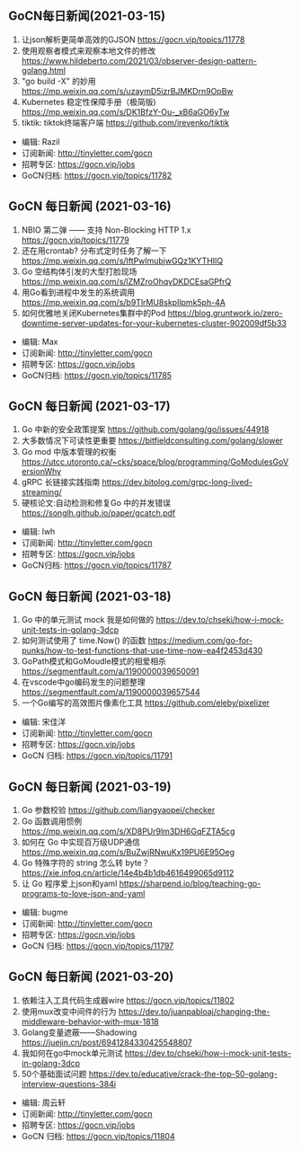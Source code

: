 ## GoCN每日新闻(2021-03-15)

1. 让json解析更简单高效的GJSON https://gocn.vip/topics/11778
2. 使用观察者模式来观察本地文件的修改 https://www.hildeberto.com/2021/03/observer-design-pattern-golang.html
3. "go build -X" 的妙用 https://mp.weixin.qq.com/s/uzaymD5izrBJMKDrn9OpBw
4. Kubernetes 稳定性保障手册（极简版) https://mp.weixin.qq.com/s/DK1BfzY-Ou-_xB6aGO6yTw
5. tiktik: tiktok终端客户端 https://github.com/irevenko/tiktik

* 编辑: Razil  
* 订阅新闻: http://tinyletter.com/gocn  
* 招聘专区: https://gocn.vip/jobs   
* GoCN归档: https://gocn.vip/topics/11782

## GoCN 每日新闻 (2021-03-16)

1. NBIO 第二弹 —— 支持 Non-Blocking HTTP 1.x https://gocn.vip/topics/11779
2. 还在用crontab? 分布式定时任务了解一下 https://mp.weixin.qq.com/s/IftPwlmubjwGQz1KYTHIIQ
3. Go 空结构体引发的大型打脸现场 https://mp.weixin.qq.com/s/lZMZroOhqvDKDCEsaGPfrQ
4. 用Go看到进程中发生的系统调用 https://mp.weixin.qq.com/s/b9TlrMU8skpIlpmk5ph-4A
5. 如何优雅地关闭Kubernetes集群中的Pod https://blog.gruntwork.io/zero-downtime-server-updates-for-your-kubernetes-cluster-902009df5b33

* 编辑: Max
* 订阅新闻: http://tinyletter.com/gocn
* 招聘专区: https://gocn.vip/jobs
* GoCN归档: https://gocn.vip/topics/11785

## GoCN 每日新闻 (2021-03-17)

1. Go 中新的安全政策提案 https://github.com/golang/go/issues/44918
2. 大多数情况下可读性更重要 https://bitfieldconsulting.com/golang/slower
3. Go mod 中版本管理的权衡 https://utcc.utoronto.ca/~cks/space/blog/programming/GoModulesGoVersionWhy
4. gRPC 长链接实践指南 https://dev.bitolog.com/grpc-long-lived-streaming/
5. 硬核论文:自动检测和修复Go 中的并发错误 https://songlh.github.io/paper/gcatch.pdf

* 编辑: lwh
* 订阅新闻: http://tinyletter.com/gocn
* 招聘专区: https://gocn.vip/jobs
* GoCN归档: https://gocn.vip/topics/11787

## GoCN 每日新闻 (2021-03-18)

1. Go 中的单元测试 mock 我是如何做的 https://dev.to/chseki/how-i-mock-unit-tests-in-golang-3dcp
2. 如何测试使用了 time.Now() 的函数 https://medium.com/go-for-punks/how-to-test-functions-that-use-time-now-ea4f2453d430
3. GoPath模式和GoMoudle模式的相爱相杀 https://segmentfault.com/a/1190000039650091
4. 在vscode中go编码发生的问题整理 https://segmentfault.com/a/1190000039657544
5. 一个Go编写的高效图片像素化工具 https://github.com/eleby/pixelizer

- 编辑: 宋佳洋
- 订阅新闻: http://tinyletter.com/gocn
- 招聘专区: https://gocn.vip/jobs
- GoCN 归档: https://gocn.vip/topics/11791


## GoCN 每日新闻 (2021-03-19)

1. Go 参数校验 https://github.com/liangyaopei/checker
2. Go 函数调用惯例 https://mp.weixin.qq.com/s/XD8PUr9lm3DH6GqFZTA5cg
3. 如何在 Go 中实现百万级UDP通信 https://mp.weixin.qq.com/s/BuZwjRNwuKx19PU6E95Oeg
4. Go 特殊字符的 string 怎么转 byte？https://xie.infoq.cn/article/14e4b4b1db4616499065d9112
5. 让 Go 程序爱上json和yaml https://sharpend.io/blog/teaching-go-programs-to-love-json-and-yaml


- 编辑: bugme
- 订阅新闻: http://tinyletter.com/gocn
- 招聘专区: https://gocn.vip/jobs
- GoCN 归档: https://gocn.vip/topics/11797

## GoCN 每日新闻 (2021-03-20)

1. 依赖注入工具代码生成器wire https://gocn.vip/topics/11802
2. 使用mux改变中间件的行为 https://dev.to/juanpabloaj/changing-the-middleware-behavior-with-mux-1818
3. Golang变量遮蔽——Shadowing https://juejin.cn/post/6941284330425548807
4. 我如何在go中mock单元测试 https://dev.to/chseki/how-i-mock-unit-tests-in-golang-3dcp
5. 50个基础面试问题 https://dev.to/educative/crack-the-top-50-golang-interview-questions-384i

- 编辑: 周云轩
- 订阅新闻: http://tinyletter.com/gocn
- 招聘专区: https://gocn.vip/jobs
- GoCN 归档: https://gocn.vip/topics/11804
